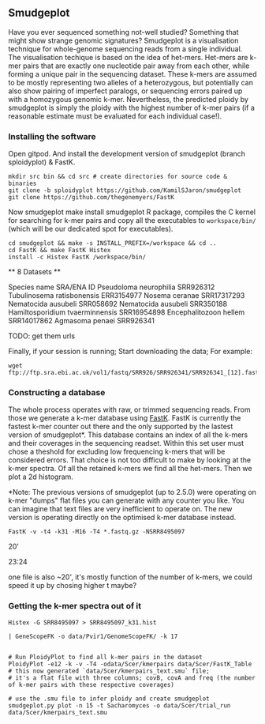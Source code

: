 ## Smudgeplot

Have you ever sequenced something not-well studied? Something that might show strange genomic signatures? Smudgeplot is a visualisation technique for whole-genome sequencing reads from a single individual. The visualisation techique is based on the idea of het-mers. Het-mers are k-mer pairs that are exactly one nucleotide pair away from each other, while forming a unique pair in the sequencing dataset. These k-mers are assumed to be mostly representing two alleles of a heterozygous, but potentially can also show pairing of imperfect paralogs, or sequencing errors paired up with a homozygous genomic k-mer. Nevertheless, the predicted ploidy by smudgeplot is simply the ploidy with the highest number of k-mer pairs (if a reasonable estimate must be evaluated for each individual case!).



### Installing the software

Open gitpod. And install the development version of smudgeplot (branch sploidyplot) & FastK. 

```
mkdir src bin && cd src # create directories for source code & binaries
git clone -b sploidyplot https://github.com/KamilSJaron/smudgeplot
git clone https://github.com/thegenemyers/FastK
```

Now smudgeplot make install smudgeplot R package, compiles the C kernel for searching for k-mer pairs and copy all the executables to `workspace/bin/` (which will be our dedicated spot for executables). 

```
cd smudgeplot && make -s INSTALL_PREFIX=/workspace && cd ..
cd FastK && make FastK Histex
install -c Histex FastK /workspace/bin/
```


** 8 Datasets **

Species name	SRA/ENA ID
Pseudoloma neurophilia	SRR926312
Tubulinosema ratisbonensis	ERR3154977
Nosema ceranae	SRR17317293
Nematocida ausubeli	SRR058692
Nematocida ausubeli	SRR350188
Hamiltosporidium tvaerminnensis	SRR16954898
Encephalitozoon hellem	SRR14017862
Agmasoma penaei	SRR926341

TODO: get them urls

Finally, if your session is running; Start downloading the data; For example:

```
wget ftp://ftp.sra.ebi.ac.uk/vol1/fastq/SRR926/SRR926341/SRR926341_[12].fastq.gz
```

### Constructing a database

The whole process operates with raw, or trimmed sequencing reads. From those we generate a k-mer database using [FastK](https://github.com/thegenemyers/FASTK). FastK is currently the fastest k-mer counter out there and the only supported by the lastest version of smudgeplot*. This database contains an index of all the k-mers and their coverages in the sequencing readset. Within this set user must chose a theshold for excluding low frequencing k-mers that will be considered errors. That choice is not too difficult to make by looking at the k-mer spectra. Of all the retained k-mers we find all the het-mers. Then we plot a 2d histogram. 


*Note: The previous versions of smudgeplot (up to 2.5.0) were operating on k-mer "dumps" flat files you can generate with any counter you like. You can imagine that text files are very inefficient to operate on. The new version is operating directly on the optimised k-mer database instead.

```
FastK -v -t4 -k31 -M16 -T4 *.fastq.gz -NSRR8495097
```

20'

23:24

one file is also ~20', it's mostly function of the number of k-mers, we could speed it up by chosing higher t maybe?

### Getting the k-mer spectra out of it

```
Histex -G SRR8495097 > SRR8495097_k31.hist

| GeneScopeFK -o data/Pvir1/GenomeScopeFK/ -k 17


# Run PloidyPlot to find all k-mer pairs in the dataset
PloidyPlot -e12 -k -v -T4 -odata/Scer/kmerpairs data/Scer/FastK_Table
# this now generated `data/Scer/kmerpairs_text.smu` file;
# it's a flat file with three columns; covB, covA and freq (the number of k-mer pairs with these respective coverages)

# use the .smu file to infer ploidy and create smudgeplot
smudgeplot.py plot -n 15 -t Sacharomyces -o data/Scer/trial_run data/Scer/kmerpairs_text.smu 
```
